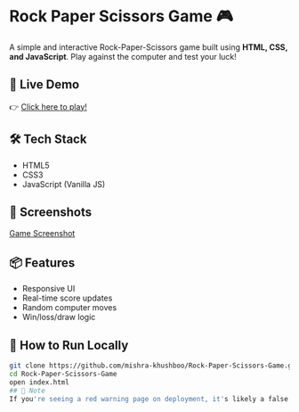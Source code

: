 # Rock Paper Scissors Game 🎮

A simple and interactive Rock-Paper-Scissors game built using **HTML, CSS, and JavaScript**. Play against the computer and test your luck!

## 🚀 Live Demo
👉 [Click here to play!](https://mishra-khushboo.github.io/Rock-Paper-Scissors-Game/)

## 🛠️ Tech Stack
- HTML5
- CSS3
- JavaScript (Vanilla JS)

## 📸 Screenshots

[Game Screenshot](screenshot.png)

 

## 📦 Features
- Responsive UI
- Real-time score updates
- Random computer moves
- Win/loss/draw logic

## 📁 How to Run Locally
```bash
git clone https://github.com/mishra-khushboo/Rock-Paper-Scissors-Game.git
cd Rock-Paper-Scissors-Game
open index.html
## 📢 Note
If you're seeing a red warning page on deployment, it's likely a false flag from Google Safe Browsing. You can still run the project locally or request a site review from Google.

